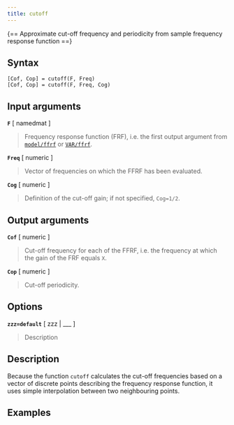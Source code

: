 ```yaml
---
title: cutoff
---
```


{== Approximate cut-off frequency and periodicity from sample frequency response function ==}


## Syntax 

    [Cof, Cop] = cutoff(F, Freq)
    [Cof, Cop] = cutoff(F, Freq, Cog)


## Input arguments 

__`F`__ [ namedmat ]
> 
> Frequency response function (FRF), i.e. the first
> output argument from [`model/ffrf`](model/ffrf) or
> [`VAR/ffrf`](VAR/ffrf).
> 

__`Freq`__ [ numeric ]
>
> Vector of frequencies on which the FFRF has been
> evaluated.
>

__`Cog`__ [ numeric ]
>
> Definition of the cut-off gain; if not specified, 
> `Cog=1/2`.
>

## Output arguments 

__`Cof`__ [ numeric ]
>
> Cut-off frequency for each of the FFRF, i.e. the
> frequency at which the gain of the FRF equals `X`.
>

__`Cop`__ [ numeric ]
>
> Cut-off periodicity.
>

## Options 

__`zzz=default`__ [ zzz | ___ ]
> 
> Description
> 


## Description 

Because the function `cutoff` calculates the cut-off frequencies based on
a vector of discrete points describing the frequency response function, 
it uses simple interpolation between two neighbouring points.

## Examples

```matlab
```

